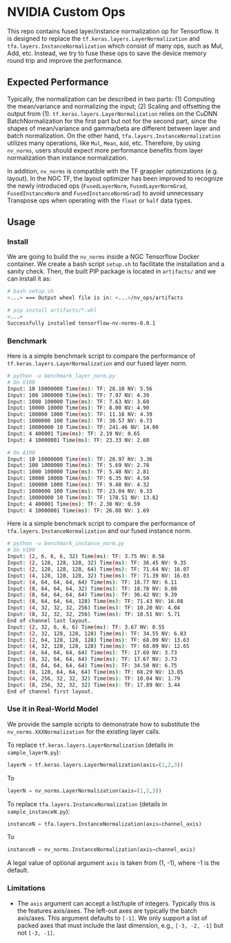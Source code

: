 # NVIDIA Custom Ops

This repo contains fused layer/instance normalization op for Tensorflow. It is
designed to replace the `tf.keras.layers.LayerNormalization` and 
`tfa.layers.InstanceNormalization` which consist of many ops, such as Mul, Add, 
etc. Instead, we try to fuse these ops to save the device memory round trip and 
improve the performance.

## Expected Performance

Typically, the normalization can be described in two parts: (1) Computing the
mean/variance and normalizing the input; (2) Scaling and offsetting the output
from (1). `tf.keras.layers.LayerNormalization` relies on the CuDNN
BatchNormalization for the first part but not for the second part, since the
shapes of mean/variance and gamma/beta are different between layer and batch
normalization. On the other hand, `tfa.layers.InstanceNormalization` utilizes
many operations, like `Mul`, `Mean`, `Add`, etc. Therefore, by using `nv_norms`,
users should expect more performance benefits from layer normalization than
instance normalization.

In addition, `nv_norms` is compatible with the TF grappler optimizations (e.g.
layout). In the NGC TF, the layout optimizer has been improved to recognize the
newly introduced ops (`FusedLayerNorm`, `FusedLayerNormGrad`,
`FusedInstanceNorm` and `FusedInstanceNormGrad`) to avoid unnecessary Transpose
ops when operating with the `float` or `half` data types. 

## Usage

### Install
We are going to build the `nv_norms` inside a NGC Tensorflow Docker container.
We create a bash script `setup.sh` to facilitate the installation and a sanity
check. Then, the built PIP package is located in `artifacts/` and we can install
it as:

```bash
# bash setup.sh
<...> === Output wheel file is in: <...>/nv_ops/artifacts

# pip install artifacts/*.whl
<...>
Successfully installed tensorflow-nv-norms-0.0.1
```

### Benchmark
Here is a simple benchmark script to compare the performance of
`tf.keras.layers.LayerNormalization` and our fused layer norm.
```bash
# python -u benchmark_layer_norm.py
# On V100
Input: 10 10000000 Time(ms): TF: 28.10 NV: 5.56
Input: 100 1000000 Time(ms): TF: 7.97 NV: 4.39
Input: 1000 100000 Time(ms): TF: 7.63 NV: 3.60
Input: 10000 10000 Time(ms): TF: 8.00 NV: 4.90
Input: 100000 1000 Time(ms): TF: 11.16 NV: 4.39
Input: 1000000 100 Time(ms): TF: 30.57 NV: 6.73
Input: 10000000 10 Time(ms): TF: 241.46 NV: 14.00
Input: 4 400001 Time(ms): TF: 2.19 NV: 0.65
Input: 4 10000001 Time(ms): TF: 23.33 NV: 2.60

# On A100
Input: 10 10000000 Time(ms): TF: 28.97 NV: 3.36
Input: 100 1000000 Time(ms): TF: 5.69 NV: 2.78
Input: 1000 100000 Time(ms): TF: 5.48 NV: 2.81
Input: 10000 10000 Time(ms): TF: 6.35 NV: 4.50
Input: 100000 1000 Time(ms): TF: 9.48 NV: 4.32
Input: 1000000 100 Time(ms): TF: 23.04 NV: 6.33
Input: 10000000 10 Time(ms): TF: 178.51 NV: 13.82
Input: 4 400001 Time(ms): TF: 2.30 NV: 0.59
Input: 4 10000001 Time(ms): TF: 26.08 NV: 1.69
```
Here is a simple benchmark script to compare the performance of
`tfa.layers.InstanceNormalization` and our fused instance norm.
```bash
# python -u benchmark_instance_norm.py
# On V100
Input: (2, 6, 6, 6, 32) Time(ms): TF: 3.75 NV: 0.56
Input: (2, 128, 128, 128, 32) Time(ms): TF: 36.45 NV: 9.35
Input: (2, 128, 128, 128, 64) Time(ms): TF: 71.64 NV: 16.07
Input: (4, 128, 128, 128, 32) Time(ms): TF: 71.39 NV: 16.03
Input: (4, 64, 64, 64, 64) Time(ms): TF: 18.77 NV: 6.11
Input: (8, 64, 64, 64, 32) Time(ms): TF: 18.78 NV: 6.08
Input: (8, 64, 64, 64, 64) Time(ms): TF: 36.42 NV: 9.39
Input: (8, 64, 64, 64, 128) Time(ms): TF: 71.43 NV: 16.08
Input: (4, 32, 32, 32, 256) Time(ms): TF: 10.20 NV: 4.04
Input: (8, 32, 32, 32, 256) Time(ms): TF: 18.51 NV: 5.71
End of channel last layout.
Input: (2, 32, 6, 6, 6) Time(ms): TF: 3.67 NV: 0.55
Input: (2, 32, 128, 128, 128) Time(ms): TF: 34.55 NV: 6.83
Input: (2, 64, 128, 128, 128) Time(ms): TF: 68.09 NV: 13.63
Input: (4, 32, 128, 128, 128) Time(ms): TF: 68.09 NV: 12.65
Input: (4, 64, 64, 64, 64) Time(ms): TF: 17.69 NV: 3.73
Input: (8, 32, 64, 64, 64) Time(ms): TF: 17.67 NV: 3.73
Input: (8, 64, 64, 64, 64) Time(ms): TF: 34.50 NV: 6.75
Input: (8, 128, 64, 64, 64) Time(ms): TF: 68.29 NV: 13.05
Input: (4, 256, 32, 32, 32) Time(ms): TF: 10.04 NV: 1.79
Input: (8, 256, 32, 32, 32) Time(ms): TF: 17.89 NV: 3.44
End of channel first layout.
```

### Use it in Real-World Model
We provide the sample scripts to demonstrate how to substitute the
`nv_norms.XXXNormalization` for the existing layer calls.

To replace `tf.keras.layers.LayerNormalization` (details in `sample_layerN.py`):
```python
layerN = tf.keras.layers.LayerNormalization(axis=(1,2,3))
```
To
```python
layerN = nv_norms.LayerNormalization(axis=(1,2,3))
```

To replace `tfa.layers.InstanceNormalization` (details in
`sample_instanceN.py`):
```python
instanceN = tfa.layers.InstanceNormalization(axis=channel_axis)
```
To
```python
instanceN = nv_norms.InstanceNormalization(axis=channel_axis)
```
A legal value of optional argument `axis` is taken from (1, -1), where -1 is the
 default.

### Limitations

* The `axis` argument can accept a list/tuple of integers. Typically this is the
  features axis/axes. The left-out axes are typically the batch axis/axes. This
  argument defaults to `[-1]`. We only support a list of packed axes that must
  include the last dimension, e.g., `[-3, -2, -1]` but not `[-3, -1]`. 
